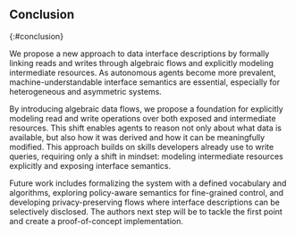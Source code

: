 ## Conclusion
{:#conclusion}

We propose a new approach to data interface descriptions by formally linking reads and writes through algebraic flows and explicitly modeling intermediate resources.
As autonomous agents become more prevalent, machine-understandable interface semantics are essential,
especially for heterogeneous and asymmetric systems.

By introducing algebraic data flows, we propose a foundation for explicitly modeling read and write operations over both exposed and intermediate resources.
This shift enables agents to reason not only about what data is available,
but also how it was derived and how it can be meaningfully modified.
This approach builds on skills developers already use to write queries,
requiring only a shift in mindset: modeling intermediate resources explicitly and exposing interface semantics.

Future work includes formalizing the system with a defined vocabulary and algorithms,
exploring policy-aware semantics for fine-grained control, and developing privacy-preserving flows where interface descriptions can be selectively disclosed.
The authors next step will be to tackle the first point and create a proof-of-concept implementation.


<!--
**Acknowledgements.** Jitse De Smet is a predoctoral fellow of the Research Foundation – Flanders (FWO) (1SB8525N).
Ruben Taelman is a postdoctoral fellow of the Research Foundation – Flanders (FWO) (1202124N).
-->
